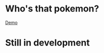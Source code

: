 # Who's that pokemon?

[Demo](https://whosthatpokemon-melladev.netlify.app)

# Still in development
